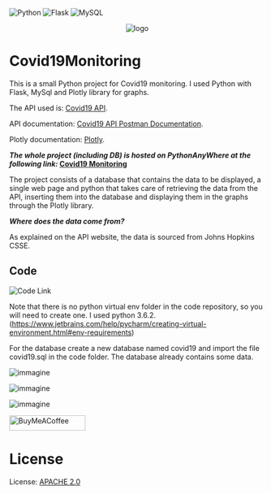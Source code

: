 ![Python](https://img.shields.io/badge/python-%2314354C.svg?style=for-the-badge&logo=python&logoColor=white)
![Flask](https://img.shields.io/badge/flask-%23000.svg?style=for-the-badge&logo=flask&logoColor=white)
![MySQL](https://img.shields.io/badge/mysql-%2300f.svg?style=for-the-badge&logo=mysql&logoColor=white)


<p align="center">
  <img alt="logo" src="https://user-images.githubusercontent.com/63566699/129224789-6198792d-3f76-4582-b09a-9cfab37732b1.png">
</p>



# Covid19Monitoring

This is a small Python project for Covid19 monitoring. I used Python with Flask, MySql and Plotly library for graphs.

The API used is: [Covid19 API](https://covid19api.com/).

API documentation: [Covid19 API Postman Documentation](https://documenter.getpostman.com/view/10808728/SzS8rjbc).

Plotly documentation: [Plotly](https://plotly.com/python/).

**_The whole project (including DB) is hosted on PythonAnyWhere at the following link:_ [Covid19 Monitoring](http://alby98.pythonanywhere.com/)**

The project consists of a database that contains the data to be displayed, a single web page and python that takes care of retrieving the data from the API, inserting them into the database and displaying them in the graphs through the Plotly library.

**_Where does the data come from?_**

As explained on the API website, the data is sourced from Johns Hopkins CSSE.

## Code
![Code Link](https://github.com/albino98/Covid19Monitoring/tree/main/covid19Monitoring)

Note that there is no python virtual env folder in the code repository, so you will need to create one. I used python 3.6.2. (https://www.jetbrains.com/help/pycharm/creating-virtual-environment.html#env-requirements)

For the database create a new database named covid19 and import the file covid19.sql in the code folder. The database already contains some data.





![immagine](https://user-images.githubusercontent.com/63566699/170736279-0cb7ff87-0f5f-45bf-a2c3-96c7a922219d.png)

![immagine](https://user-images.githubusercontent.com/63566699/170736505-7a831402-fd79-455d-8410-531cf98ed397.png)

![immagine](https://user-images.githubusercontent.com/63566699/170736580-6542986a-d40f-4652-bc88-e786e9d04012.png)



<a href="https://www.buymeacoffee.com/albyc">
         <img alt="BuyMeACoffee" src="https://www.buymeacoffee.com/assets/img/custom_images/orange_img.png"
         style="height: 30px !important; width: 150px !important">
      </a>

# License


License: [APACHE 2.0](https://github.com/albino98/Covid19Monitoring/blob/769b9cff4c4f8d0114e73bbbd9a253069326bf6b/LICENSE)


